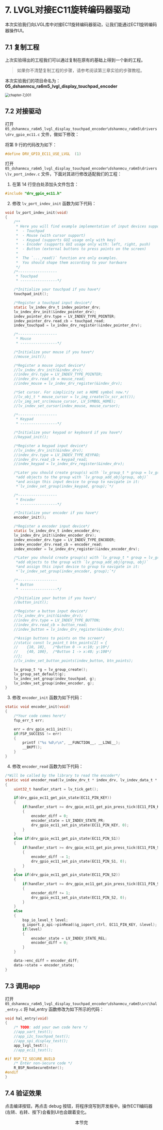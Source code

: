 
# 7. LVGL对接EC11旋转编码器驱动

本次实验我们向LVGL库中对接EC11旋转编码器驱动，让我们能通过EC11旋转编码器操作UI。

## 7.1 复制工程

上次实验得出的工程我们可以通过复制在原有的基础上得到一个新的工程。

> 如果你不清楚复制工程的步骤，请参考阅读第三章实验的步骤教程。

本次实验我们的项目命名为：**05_dshanmcu_ra6m5_lvgl_display_touchpad_encoder**

<img src="http://photos.100ask.net/renesas-docs/DShanMCU_RA6M5/lvgl_port_special_tutorial/chapter-7/chapter-7_001.png" alt="chapter-7_001" style="zoom:80%;" />


## 7.2 对接驱动

打开 `05_dshanmcu_ra6m5_lvgl_display_touchpad_encoder\dshanmcu_ra6m5\drivers\drv_gpio_ec11.c` 文件，做如下修改：

将第 9 行的代码改为如下：

```c
#define DRV_GPIO_EC11_USE_LVGL  (1)
```

打开 `05_dshanmcu_ra6m5_lvgl_display_touchpad_encoder\dshanmcu_ra6m5\drivers\lv_port_indev.c` 文件，下面对其进行修改适配我们的工程：

1. 在第 14 行空白处添加头文件包含：

```c
#include "drv_gpio_ec11.h"
```

2. 修改 `lv_port_indev_init` 函数为如下代码：

```c
void lv_port_indev_init(void)
{
    /**
     * Here you will find example implementation of input devices supported by LittelvGL:
     *  - Touchpad
     *  - Mouse (with cursor support)
     *  - Keypad (supports GUI usage only with key)
     *  - Encoder (supports GUI usage only with: left, right, push)
     *  - Button (external buttons to press points on the screen)
     *
     *  The `..._read()` function are only examples.
     *  You should shape them according to your hardware
     */
    /*------------------
     * Touchpad
     * -----------------*/

    /*Initialize your touchpad if you have*/
    touchpad_init();

    /*Register a touchpad input device*/
    static lv_indev_drv_t indev_pointer_drv;
    lv_indev_drv_init(&indev_pointer_drv);
    indev_pointer_drv.type = LV_INDEV_TYPE_POINTER;
    indev_pointer_drv.read_cb = touchpad_read;
    indev_touchpad = lv_indev_drv_register(&indev_pointer_drv);

    /*------------------
     * Mouse
     * -----------------*/

    /*Initialize your mouse if you have*/
    //mouse_init();

    /*Register a mouse input device*/
    //lv_indev_drv_init(&indev_drv);
    //indev_drv.type = LV_INDEV_TYPE_POINTER;
    //indev_drv.read_cb = mouse_read;
    //indev_mouse = lv_indev_drv_register(&indev_drv);

    /*Set cursor. For simplicity set a HOME symbol now.*/
    //lv_obj_t * mouse_cursor = lv_img_create(lv_scr_act());
    //lv_img_set_src(mouse_cursor, LV_SYMBOL_HOME);
    //lv_indev_set_cursor(indev_mouse, mouse_cursor);

    /*------------------
     * Keypad
     * -----------------*/

    /*Initialize your keypad or keyboard if you have*/
    //keypad_init();

    /*Register a keypad input device*/
    //lv_indev_drv_init(&indev_drv);
    //indev_drv.type = LV_INDEV_TYPE_KEYPAD;
    //indev_drv.read_cb = keypad_read;
    //indev_keypad = lv_indev_drv_register(&indev_drv);

    /*Later you should create group(s) with `lv_group_t * group = lv_group_create()`,
     *add objects to the group with `lv_group_add_obj(group, obj)`
     *and assign this input device to group to navigate in it:
     *`lv_indev_set_group(indev_keypad, group);`*/

    /*------------------
     * Encoder
     * -----------------*/

    /*Initialize your encoder if you have*/
    encoder_init();

    /*Register a encoder input device*/
    static lv_indev_drv_t indev_encoder_drv;
    lv_indev_drv_init(&indev_encoder_drv);
    indev_encoder_drv.type = LV_INDEV_TYPE_ENCODER;
    indev_encoder_drv.read_cb = encoder_read;
    indev_encoder = lv_indev_drv_register(&indev_encoder_drv);

    /*Later you should create group(s) with `lv_group_t * group = lv_group_create()`,
     *add objects to the group with `lv_group_add_obj(group, obj)`
     *and assign this input device to group to navigate in it:
     *`lv_indev_set_group(indev_encoder, group);`*/

    /*------------------
     * Button
     * -----------------*/

    /*Initialize your button if you have*/
    //button_init();

    /*Register a button input device*/
    //lv_indev_drv_init(&indev_drv);
    //indev_drv.type = LV_INDEV_TYPE_BUTTON;
    //indev_drv.read_cb = button_read;
    //indev_button = lv_indev_drv_register(&indev_drv);

    /*Assign buttons to points on the screen*/
    //static const lv_point_t btn_points[2] = {
    //    {10, 10},   /*Button 0 -> x:10; y:10*/
    //    {40, 100},  /*Button 1 -> x:40; y:100*/
    //};
    //lv_indev_set_button_points(indev_button, btn_points);

    lv_group_t *g = lv_group_create();
    lv_group_set_default(g);
    lv_indev_set_group(indev_touchpad, g);
    lv_indev_set_group(indev_encoder, g);
}
```

3. 修改 `encoder_init` 函数为如下代码：

```c
static void encoder_init(void)
{
    /*Your code comes here*/
    fsp_err_t err;

    err = drv_gpio_ec11_init();
    if(FSP_SUCCESS != err)
    {
        printf ("%s %d\r\n", __FUNCTION__, __LINE__);
        __BKPT();
    }
}

```

4. 修改 `encoder_read` 函数为如下代码：

```c
/*Will be called by the library to read the encoder*/
static void encoder_read(lv_indev_drv_t * indev_drv, lv_indev_data_t * data)
{
    uint32_t handler_start = lv_tick_get();

    if(drv_gpio_ec11_get_pin_state(EC11_PIN_KEY))
    {
        if(handler_start >= drv_gpio_ec11_get_pin_press_tick(EC11_PIN_KEY))
        {
            encoder_diff = 0;
            encoder_state = LV_INDEV_STATE_PR;
            drv_gpio_ec11_set_pin_state(EC11_PIN_KEY, 0);
        }
    }
    else if(drv_gpio_ec11_get_pin_state(EC11_PIN_S1))
    {
        if(handler_start >= drv_gpio_ec11_get_pin_press_tick(EC11_PIN_S1))
        {
            encoder_diff -= 1;
            drv_gpio_ec11_set_pin_state(EC11_PIN_S1, 0);
        }
    }
    else if(drv_gpio_ec11_get_pin_state(EC11_PIN_S2))
    {
        if(handler_start >= drv_gpio_ec11_get_pin_press_tick(EC11_PIN_S2))
        {
            encoder_diff += 1;
            drv_gpio_ec11_set_pin_state(EC11_PIN_S2, 0);
        }
    }
    else
    {
        bsp_io_level_t level;
        g_ioport.p_api->pinRead(&g_ioport_ctrl, EC11_PIN_KEY, &level);
        if(level)
        {
            encoder_state = LV_INDEV_STATE_REL;
            encoder_diff = 0;
        }
    }

    data->enc_diff = encoder_diff;
    data->state = encoder_state;
}
```

## 7.3 调用app

打开 `05_dshanmcu_ra6m5_lvgl_display_touchpad_encoder\dshanmcu_ra6m5\src\hal_entry.c` 将 hal_entry 函数修改为如下所示的代码：

```c
void hal_entry(void)
{
    /* TODO: add your own code here */
    //app_uart_test();
    //app_i2c_touchpad_test();
    //app_spi_display_test();
    app_lvgl_test();
    //app_ec11_test();

#if BSP_TZ_SECURE_BUILD
    /* Enter non-secure code */
    R_BSP_NonSecureEnter();
#endif
}
```

## 7.4 验证效果

点击编译按钮，再点击 debug 按钮，将程序烧写到开发板中。操作EC11编码器(左转、右转、按下)会看到UI也会跟着变化。

<center>本节完</center>

<div STYLE="page-break-after: always;"></div>
